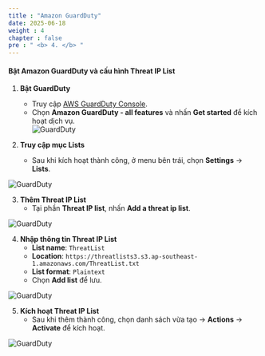 ```yaml
---
title : "Amazon GuardDuty"
date: 2025-06-18
weight : 4 
chapter : false
pre : " <b> 4. </b> "
---
```


#### Bật Amazon GuardDuty và cấu hình Threat IP List

1. **Bật GuardDuty**  
   - Truy cập [AWS GuardDuty Console](https://console.aws.amazon.com/guardduty/).  
   - Chọn **Amazon GuardDuty - all features** và nhấn **Get started** để kích hoạt dịch vụ.  
![GuardDuty](/000058-SessionManager/images/4.GuardDuty/1.png)



2. **Truy cập mục Lists**  
   - Sau khi kích hoạt thành công, ở menu bên trái, chọn **Settings** → **Lists**.  

![GuardDuty](/000058-SessionManager/images/4.GuardDuty/2.png)



3. **Thêm Threat IP List**  
   - Tại phần **Threat IP list**, nhấn **Add a threat ip list**.  

![GuardDuty](/000058-SessionManager/images/4.GuardDuty/3.png)



4. **Nhập thông tin Threat IP List**  
   - **List name**: `ThreatList`  
   - **Location**: `https://threatlists3.s3.ap-southeast-1.amazonaws.com/ThreatList.txt`  
   - **List format**: `Plaintext`  
   - Chọn **Add list** để lưu.  

![GuardDuty](/000058-SessionManager/images/4.GuardDuty/4.png)



5. **Kích hoạt Threat IP List**  
   - Sau khi thêm thành công, chọn danh sách vừa tạo → **Actions** → **Activate** để kích hoạt.  

![GuardDuty](/000058-SessionManager/images/4.GuardDuty/5.png)